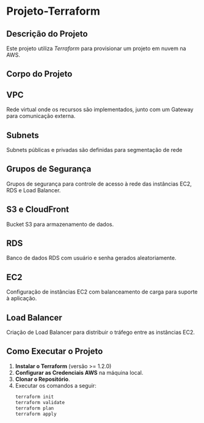 # Projeto-Terraform

## Descrição do Projeto

Este projeto utiliza *Terraform* para provisionar um projeto em nuvem na AWS.
## Corpo do Projeto

## VPC
Rede virtual onde os recursos são implementados, junto com um Gateway para comunicação externa.

## Subnets
Subnets públicas e privadas são definidas para segmentação de rede

## Grupos de Segurança
Grupos de segurança para controle de acesso à rede das instâncias EC2, RDS e Load Balancer.

## S3 e CloudFront
Bucket S3 para armazenamento de dados.

## RDS
Banco de dados RDS com usuário e senha gerados aleatoriamente.

## EC2
Configuração de instâncias EC2 com balanceamento de carga para suporte à aplicação.

## Load Balancer
Criação de Load Balancer para distribuir o tráfego entre as instâncias EC2.

## Como Executar o Projeto

1. **Instalar o Terraform** (versão >= 1.2.0)
2. **Configurar as Credenciais AWS** na máquina local.
3. **Clonar o Repositório**.
4. Executar os comandos a seguir:
   ```sh
   terraform init
   terraform validate
   terraform plan
   terraform apply
